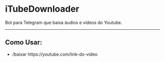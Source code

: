 <h1>iTubeDownloader</h1>

<p>Bot para Telegram que baixa áudios e vídeos do Youtube.</p>
<hr>

<h2>Como Usar:</h2>

<ul>
    <li>/baixar https://youtube.com/link-do-video
</ul>
